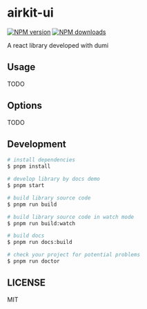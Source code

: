 # airkit-ui

[![NPM version](https://img.shields.io/npm/v/airkit-ui.svg?style=flat)](https://npmjs.org/package/airkit-ui)
[![NPM downloads](http://img.shields.io/npm/dm/airkit-ui.svg?style=flat)](https://npmjs.org/package/airkit-ui)

A react library developed with dumi

## Usage

TODO

## Options

TODO

## Development

```bash
# install dependencies
$ pnpm install

# develop library by docs demo
$ pnpm start

# build library source code
$ pnpm run build

# build library source code in watch mode
$ pnpm run build:watch

# build docs
$ pnpm run docs:build

# check your project for potential problems
$ pnpm run doctor
```

## LICENSE

MIT
